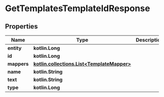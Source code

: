 
# GetTemplatesTemplateIdResponse

## Properties
| Name | Type | Description | Notes |
| ------------ | ------------- | ------------- | ------------- |
| **entity** | **kotlin.Long** |  |  [optional] |
| **id** | **kotlin.Long** |  |  [optional] |
| **mappers** | [**kotlin.collections.List&lt;TemplateMapper&gt;**](TemplateMapper.md) |  |  [optional] |
| **name** | **kotlin.String** |  |  [optional] |
| **text** | **kotlin.String** |  |  [optional] |
| **type** | **kotlin.Long** |  |  [optional] |



